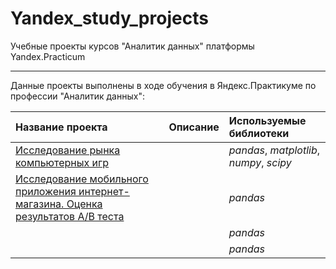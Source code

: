 # Yandex_study_projects
Учебные проекты курсов "Аналитик данных" платформы Yandex.Practicum
_______

Данные проекты выполнены в ходе обучения в Яндекс.Практикуме по профессии "Аналитик данных":

| Название проекта | Описание | Используемые библиотеки | 
| :---------------------- | :---------------------- | :---------------------- |
| [Исследование рынка компьютерных игр](game_market_research)| | *pandas*, *matplotlib*, *numpy*, *scipy* |
| [Исследование мобильного приложения интернет-магазина. Оценка результатов A/B теста]() | | *pandas* |
| []() | | *pandas* |
| []() | | *pandas* |
